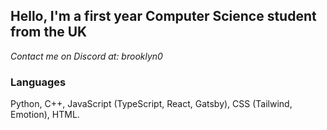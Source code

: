 ## Hello, I'm a first year Computer Science student from the UK
*Contact me on Discord at: brooklyn0*

### Languages
Python, C++, JavaScript (TypeScript, React, Gatsby), CSS (Tailwind, Emotion), HTML.

